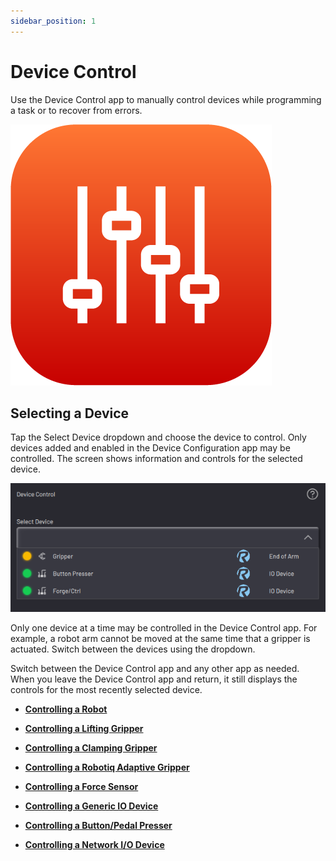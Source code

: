 ```yaml
---
sidebar_position: 1
---
```


# Device Control

Use the Device Control app to manually control devices while programming a task or to recover from errors.

![](../Images/DeviceControls/DeviceControl-Icon.png)

## Selecting a Device

Tap the Select Device dropdown and choose the device to control. Only devices added and enabled in the Device Configuration app may be controlled. The screen shows information and controls for the selected device.

![](../Images/DeviceControls/SelectDeviceDropdown.png)

Only one device at a time may be controlled in the Device Control app. For example, a robot arm cannot be moved at the same time that a gripper is actuated. Switch between the devices using the dropdown.

Switch between the Device Control app and any other app as needed. When you leave the Device Control app and return, it still displays the controls for the most recently selected device.

-   **[Controlling a Robot](../DeviceControls/ControllingRobot.md)**  

-   **[Controlling a Lifting Gripper](../DeviceControls/ControllingLiftingGripper.md)**  

-   **[Controlling a Clamping Gripper](../DeviceControls/ControllingClampingGripper.md)**  

-   **[Controlling a Robotiq Adaptive Gripper](../DeviceControls/ControllingRobotiqGripper.md)**  

-   **[Controlling a Force Sensor](../DeviceControls/ControllingForceSensor.md)**  

-   **[Controlling a Generic IO Device](../DeviceControls/ControllingGenericIODevice.md)**  

-   **[Controlling a Button/Pedal Presser](../DeviceControls/ControllingButtonPedalPresser.md)**  

-   **[Controlling a Network I/O Device](../DeviceControls/ControllingNetworkDevice.md)**  



